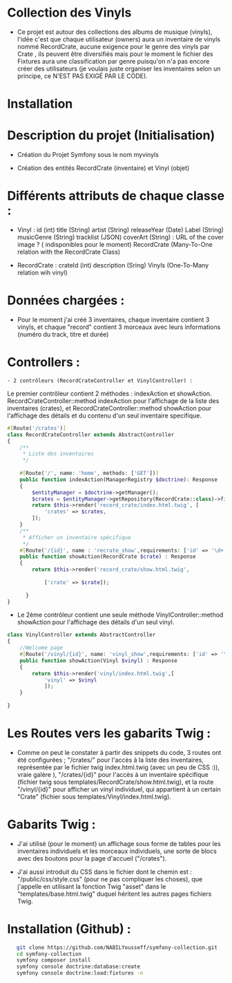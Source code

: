 # Collection des Vinyls

- Ce projet est autour des collections des albums de musique (vinyls), l'idée c'est que chaque utilisateur (owners) aura un inventaire de vinyls nommé RecordCrate, aucune exigence pour le genre des vinyls par Crate , ils peuvent être diversifiés mais pour le moment le fichier des Fixtures aura une classification par genre puisqu'on n'a pas encore créer des utilisateurs (je voulais juste organiser les inventaires selon un principe, ce N'EST PAS EXIGÉ PAR LE CODE). 


# Installation 


# Description du projet (Initialisation)


- Création du Projet Symfony sous le nom myvinyls


- Création des entités RecordCrate (inventaire) et Vinyl (objet)

# Différents attributs de chaque classe :
  - Vinyl :
     id (int)
     title (String)
     artist (String)
     releaseYear (Date)
     Label (String)
     musicGenre (String)
     tracklist (JSON)
     coverArt (String) : URL of the cover image ? ( indisponibles pour le moment)
     RecordCrate (Many-To-One relation with the RecordCrate Class)

  - RecordCrate :
     crateId (int)
     description (Sring)
     Vinyls (One-To-Many relation wih vinyl)

# Données chargées :

  -  Pour le moment j'ai créé 3 inventaires, chaque inventaire contient 3 vinyls, et chaque "record" contient 3 morceaux avec leurs informations (numéro du track, titre et durée) 
    
# Controllers :
    
    - 2 contrôleurs (RecordCrateController et VinylController) : 
    
Le premier contrôleur contient 2 méthodes : indexAction et showAction. RecordCrateController::method indexAction pour l'affichage de la liste des inventaires (crates), et RecordCrateController::method showAction pour l'affichage des détails et du contenu d'un seul inventaire specifique.

```php
#[Route('/crates')]
class RecordCrateController extends AbstractController
{
    /**
     * Liste des inventaires
     */
    
    #[Route('/', name: 'home', methods: ['GET'])]
    public function indexAction(ManagerRegistry $doctrine): Response
    {
        $entityManager = $doctrine->getManager();
        $crates = $entityManager->getRepository(RecordCrate::class)->findAll();
        return $this->render('record_crate/index.html.twig', [
            'crates' => $crates,
        ]);
    }
    /**
     * Afficher un inventaire spécifique
     */
    #[Route('/{id}', name : 'recrate_show',requirements: ['id' => '\d+'], methods: ['GET'])]
    public function showAction(RecordCrate $crate) : Response 
    {
        return $this->render('record_crate/show.html.twig',
            
            ['crate' => $crate]);
            
      }
}
```
- Le 2ème contrôleur contient une seule méthode VinylController::method showAction pour l'affichage des détails d'un seul vinyl.

```php
class VinylController extends AbstractController
{
    //Welcome page
    #[Route('/vinyl/{id}', name: 'vinyl_show',requirements: ['id' => '\d+'], methods : ['GET'])]
    public function showAction(Vinyl $vinyl) : Response
    {
        return $this->render('vinyl/index.html.twig',[
            'vinyl' => $vinyl
            ]);
    }
    
}
```
# Les Routes vers les gabarits Twig :

 - Comme on peut le constater à partir des snippets du code, 3 routes ont été configurées ; "/crates/" pour l'accès à la liste des inventaires, représentée par le fichier twig index.html.twig (avec un peu de CSS :)), vraie galère ), "/crates/{id}" pour l'accès à un inventaire spécifique (fichier twig sous templates/RecordCrate/show.html.twig), et la route "/vinyl/{id}" pour afficher un vinyl individuel, qui appartient à un certain "Crate" (fichier sous templates/Vinyl/index.html.twig).


          
# Gabarits Twig :

- J'ai utilisé (pour le moment) un affichage sous forme de tables pour les inventaires individuels et les morceaux individuels, une sorte de blocs avec des boutons pour la page d'accueil ("/crates").

- J'ai aussi introduit du CSS dans le fichier dont le chemin est : "/public/css/style.css" (pour ne pas compliquer les choses), que j'appelle en utilisant la fonction Twig "asset" dans le "templates/base.html.twig" duquel héritent les autres pages fichiers Twig.


# Installation (Github) :
    
```bash
   git clone https://github.com/NABILYousseff/symfony-collection.git
   cd symfony-collection
   symfony composer install
   symfony console doctrine:database:create
   symfony console doctrine:load:fixtures -n 
```
